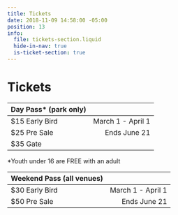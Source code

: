 ```yaml
---
title: Tickets
date: 2018-11-09 14:58:00 -05:00
position: 13
info:
  file: tickets-section.liquid
  hide-in-nav: true
  is-ticket-section: true
---
```


# Tickets

| Day Pass\*  (park only) |                   |
|------------------------|------------------:|
| $15 Early Bird         | March 1 - April 1 |
| $25 Pre Sale           |      Ends June 21 |
| $35 Gate               |                   |

\*Youth under 16 are FREE with an adult

| Weekend Pass (all venues) |                   |
|---------------------------|------------------:|
| $30 Early Bird            | March 1 - April 1 |
| $50 Pre Sale              |      Ends June 21 |